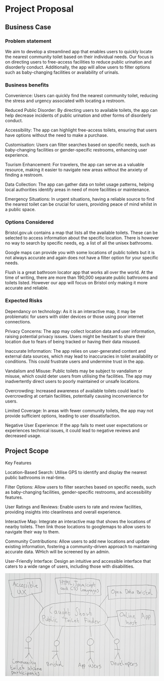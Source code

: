 # Project Proposal

## Business Case

### Problem statement
We aim to develop a streamlined app that enables users to quickly locate the nearest community toilet based on their individual needs. Our focus is on directing users to free-access facilities to reduce public urination and disorderly conduct. Additionally, the app will allow users to filter options such as baby-changing facilities or availability of urinals.

### Business benefits
Convenience: Users can quickly find the nearest community toilet, reducing the stress and urgency associated with locating a restroom.

Reduced Public Disorder: By directing users to available toilets, the app can help decrease incidents of public urination and other forms of disorderly conduct.

Accessibility: The app can highlight free-access toilets, ensuring that users have options without the need to make a purchase.

Customisation: Users can filter searches based on specific needs, such as baby-changing facilities or gender-specific restrooms, enhancing user experience.

Tourism Enhancement: For travelers, the app can serve as a valuable resource, making it easier to navigate new areas without the anxiety of finding a restroom.

Data Collection: The app can gather data on toilet usage patterns, helping local authorities identify areas in need of more facilities or maintenance.

Emergency Situations: In urgent situations, having a reliable source to find the nearest toilet can be crucial for users, providing peace of mind whilst in a public space.

### Options Considered

Bristol.gov.uk contains a map that lists all the available toilets. These can be selected to access information about the specific location. There is however no way to search by specific needs, eg. a list of all the unisex bathrooms.

Google maps can provide you with some locations of public toilets but it is not always accurate and again does not have a filter option for your specific needs.

Flush is a great bathroom locator app that works all over the world. At the time of writing, there are more than 190,000 separate public bathrooms and toilets listed. However our app will focus on Bristol only making it more accurate and reliable.

### Expected Risks

Dependancy on technology: As it is an interactive map, it may be problematic for users with older devices or those using poor internet connections.

Privacy Concerns: The app may collect location data and user information, raising potential privacy issues. Users might be hesitant to share their location due to fears of being tracked or having their data misused.

Inaccurate Information: The app relies on user-generated content and external data sources, which may lead to inaccuracies in toilet availability or conditions. This could frustrate users and undermine trust in the app.

Vandalism and Misuse: Public toilets may be subject to vandalism or misuse, which could deter users from utilising the facilities. The app may inadvertently direct users to poorly maintained or unsafe locations.

Overcrowding: Increased awareness of available toilets could lead to overcrowding at certain facilities, potentially causing inconvenience for users.

Limited Coverage: In areas with fewer community toilets, the app may not provide sufficient options, leading to user dissatisfaction.

Negative User Experience: If the app fails to meet user expectations or experiences technical issues, it could lead to negative reviews and decreased usage.

## Project Scope
Key Features

Location-Based Search: Utilise GPS to identify and display the nearest public bathrooms in real-time.

Filter Options: Allow users to filter searches based on specific needs, such as baby-changing facilities, gender-specific restrooms, and accessibility features.

User Ratings and Reviews: Enable users to rate and review facilities, providing insights into cleanliness and overall experience.

Interactive Map: Integrate an interactive map that shows the locations of nearby toilets. Then link those locations to googlemaps to allow users to navigate their way to them.

Community Contributions: Allow users to add new locations and update existing information, fostering a community-driven approach to maintaining accurate data. WHich will be screened by an admin.

User-Friendly Interface: Design an intuitive and accessible interface that caters to a wide range of users, including those with disabilities.

![Insert your Context Diagram Here](ContextDiagram.jpg)
